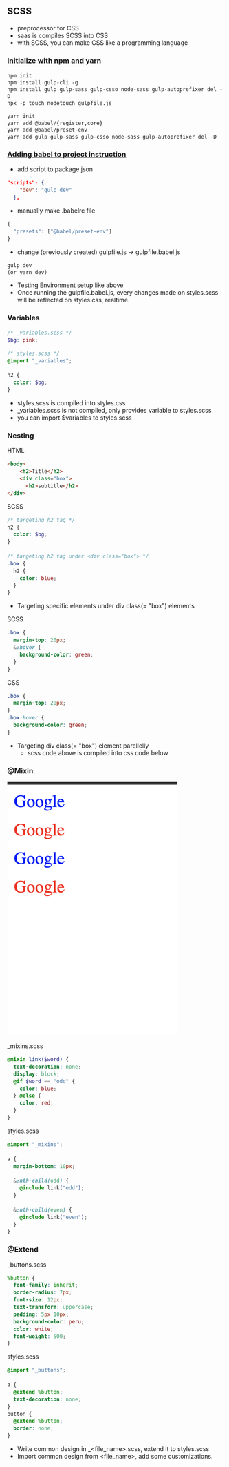 ## SCSS

- preprocessor for CSS
- saas is compiles SCSS into CSS
- with SCSS, you can make CSS like a programming language

### [Initialize with npm and yarn](https://youtu.be/DT5uy4n28p8?t=349)

```shell
npm init
npm install gulp-cli -g
npm install gulp gulp-sass gulp-csso node-sass gulp-autoprefixer del -D
npx -p touch nodetouch gulpfile.js
```

```shell
yarn init
yarn add @babel/{register,core}
yarn add @babel/preset-env
yarn add gulp gulp-sass gulp-csso node-sass gulp-autoprefixer del -D
```

### [Adding babel to project instruction](https://www.youtube.com/watch?v=pd210a1Tl74&feature=emb_title)

- add script to package.json

```json
"scripts": {
    "dev": "gulp dev"
  },
```

- manually make .babelrc file

```javascript
{
  "presets": ["@babel/preset-env"]
}
```

- change (previously created) gulpfile.js -> gulpfile.babel.js

```shell
gulp dev
(or yarn dev)
```

- Testing Environment setup like above
- Once running the gulpfile.babel.js, every changes made on styles.scss will be reflected on styles.css, realtime.

### Variables

```scss
/* _variables.scss */
$bg: pink;
```

```scss
/* styles.scss */
@import "_variables";

h2 {
  color: $bg;
}
```

- styles.scss is compiled into styles.css
- _variables.scss is not compiled, only provides variable to styles.scss
- you can import $variables to styles.scss

### Nesting

HTML

```html
<body>
    <h2>Title</h2>
    <div class="box">
      <h2>subtitle</h2>
</div>
```

SCSS

```scss
/* targeting h2 tag */
h2 {
  color: $bg;
}

/* targeting h2 tag under <div class="box"> */
.box {
  h2 {
    color: blue;
  }
}
```

- Targeting specific elements under div class(= "box") elements

SCSS

```scss
.box {
  margin-top: 20px;
  &:hover {
    background-color: green;
  }
}
```

CSS

```css
.box {
  margin-top: 20px;
}
.box:hover {
  background-color: green;
}
```

- Targeting div class(= "box") element parellelly 
  - scss code above is compiled into css code below

### @Mixin

![image-20200320211917072](image-20200320211917072.png)

_mixins.scss

```scss
@mixin link($word) {
  text-decoration: none;
  display: block;
  @if $word == "odd" {
    color: blue;
  } @else {
    color: red;
  }
}
```

styles.scss

```css
@import "_mixins";

a {
  margin-bottom: 10px;

  &:nth-child(odd) {
    @include link("odd");
  }

  &:nth-child(even) {
    @include link("even");
  }
}
```

### @Extend

_buttons.scss

```scss
%button {
  font-family: inherit;
  border-radius: 7px;
  font-size: 12px;
  text-transform: uppercase;
  padding: 5px 10px;
  background-color: peru;
  color: white;
  font-weight: 500;
}
```

styles.scss

```scss
@import "_buttons";

a {
  @extend %button;
  text-decoration: none;
}
button {
  @extend %button;
  border: none;
}
```

- Write common design in _<file_name>.scss, extend it to styles.scss
- Import common design from <file_name>, add some customizations.







